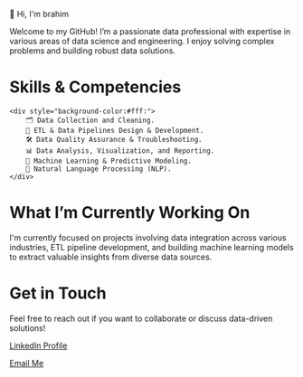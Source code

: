 👋 Hi, I'm brahim

Welcome to my GitHub! I’m a passionate data professional with expertise in various areas of data science and engineering. I enjoy solving complex problems and building robust data solutions.

# Skills & Competencies
    <div style="background-color:#fff:">
        🗂️ Data Collection and Cleaning.
        🔄 ETL & Data Pipelines Design & Development.
        🛠️ Data Quality Assurance & Troubleshooting.
        📊 Data Analysis, Visualization, and Reporting.
        🤖 Machine Learning & Predictive Modeling.
        📝 Natural Language Processing (NLP).
    </div>

# What I’m Currently Working On

I'm currently focused on projects involving data integration across various industries, ETL pipeline development, and building machine learning models to extract valuable insights from diverse data sources.

# Get in Touch

Feel free to reach out if you want to collaborate or discuss data-driven solutions!

[LinkedIn Profile](https://www.linkedin.com/in/brahimakerkouch/)

[Email Me](mailto:ibrahimakerkouch@gmail.com)
